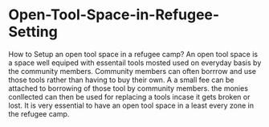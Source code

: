 # Open-Tool-Space-in-Refugee-Setting
How to Setup an open tool space in a refugee camp?
An open tool space is a space well equiped with essentail tools mosted used on everyday basis by the community members. Community members can often borrrow and use those tools rather than having to buy their own. A a small fee can be attached to borrowing of those tool by community members. the monies conllected can then be used for replacing a tools incase it gets broken or lost.
It is very essential to have an open tool space in a least every zone in the refugee camp.